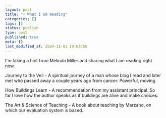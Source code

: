 ```yaml
---
layout: post
title: "✓ What I am Reading"
categories: []
tags: []
status: publish
type: post
published: true
meta: {}
last_modified_at: 2024-11-01 19:03:50
---
```


I'm taking a hint from Melinda Miller and sharing what I am reading right now.


Journey to the Veil - A spiritual journey of a man whose blog I read and later met who passed away a couple years ago from cancer. Powerful, moving.


How Buildings Learn - A recommendation from my assistant principal. So far I love how the author speaks as if buildings are alive and make choices.


The Art & Science of Teaching - A book about teaching by Marzano, on which our evaluation system is based.
